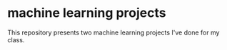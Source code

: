 # machine learning projects
This repository presents two machine learning projects I've done for my class. 
